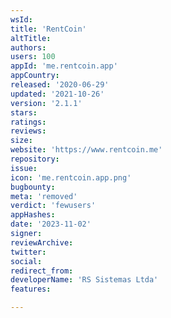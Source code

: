 ```yaml
---
wsId: 
title: 'RentCoin'
altTitle: 
authors: 
users: 100
appId: 'me.rentcoin.app'
appCountry: 
released: '2020-06-29'
updated: '2021-10-26'
version: '2.1.1'
stars: 
ratings: 
reviews: 
size: 
website: 'https://www.rentcoin.me'
repository: 
issue: 
icon: 'me.rentcoin.app.png'
bugbounty: 
meta: 'removed'
verdict: 'fewusers'
appHashes: 
date: '2023-11-02'
signer: 
reviewArchive: 
twitter: 
social: 
redirect_from: 
developerName: 'RS Sistemas Ltda'
features: 

---
```


